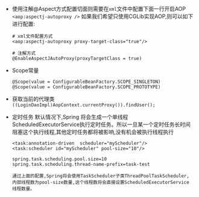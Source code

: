 * 使用注解@Aspect方式配置切面则需要在`xml`文件中配置下面一行开启AOP
  `<aop:aspectj-autoproxy />`
  如果我们希望只使用CGLib实现AOP,则可以如下进行配置:

  ```
  # xml文件配置方式
  <aop:aspectj-autoproxy proxy-target-class="true"/>
  
  # 注解方式
  @EnableAspectJAutoProxy(proxyTargetClass = true)
  ```

* Scope常量

  ```
  @Scope(value = ConfigurableBeanFactory.SCOPE_SINGLETON)
  @Scope(value = ConfigurableBeanFactory.SCOPE_PROTOTYPE)
  ```

* 获取当前的代理类
  `((LoginDaoImpl)AopContext.currentProxy()).findUser();`

* 定时任务
  默认情况下,Spring 将会生成一个单线程ScheduledExecutorService执行定时任务。所以一旦某一个定时任务长时间阻塞这个执行线程,其他定时任务都将被影响,没有机会被执行线程执行

  ```
  <task:annotation-driven  scheduler="myScheduler"/>
  <task:scheduler id="myScheduler" pool-size="10"/>
  
  spring.task.scheduling.pool.size=10
  spring.task.scheduling.thread-name-prefix=task-test
  
  通过上面的配置,Spring将会使用TaskScheduler子类ThreadPoolTaskScheduler,内部线程数为pool-size数量,这个线程数将会直接设置ScheduledExecutorService线程数量。
  ```

  

